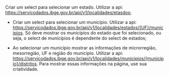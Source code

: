  Criar um select para selecionar um estado. Utilizar a api: https://servicodados.ibge.gov.br/api/v1/localidades/etasdos;

 

- Criar um select para selecionar um município. Utilizar a api: https://servicodados.ibge.gov.br/api/v1/localidades/estados/{UF}/municipios. Só deve mostrar os municípios do estado que foi selecionado, ou seja, o select de municípios é dependente do select de estados;

 

- Ao selecionar um município mostrar as informações de microrregião, mesorregião, UF e região do município. Utilizar a api: https://servicodados.ibge.gov.br/api/v1/localidades/municipios/{municipio}/distritos. Para mostrar essas informações na página, use sua criatividade.